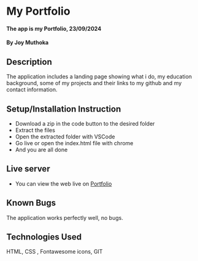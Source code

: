 # My Portfolio
#### The app is my Portfolio, 23/09/2024
#### **By Joy Muthoka**
## Description
The application includes a  landing page showing what i do, my education background, some of my projects and their links to my github  and my contact information.

## Setup/Installation Instruction
* Download a zip in the code button to the desired folder
* Extract the files
* Open the extracted folder with VSCode
* Go live or open the index.html file with chrome
* And you are all done

## Live server
* You can view the web live on [Portfolio](https://stacy-joym.github.io/myportfolio/)

## Known Bugs
The application works perfectly well, no bugs.

## Technologies Used
HTML, CSS , Fontawesome icons, GIT